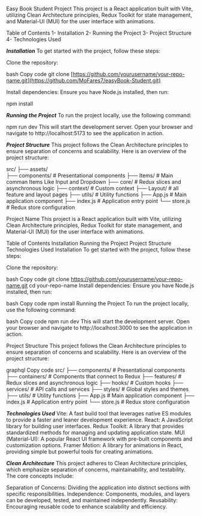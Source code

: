 Easy Book Student Project
This project is a React application built with Vite, utilizing Clean Architecture principles, Redux Toolkit for state management, and Material-UI (MUI) for the user interface with animations.

Table of Contents
1- Installation
2- Running the Project
3- Project Structure
4- Technologies Used

 ***Installation***
To get started with the project, follow these steps:

Clone the repository:

bash
Copy code
git clone [https://github.com/yourusername/your-repo-name.git](https://github.com/MoFares7/easyBook-Student.git)

Install dependencies:
Ensure you have Node.js installed, then run:

npm install

***Running the Project***
To run the project locally, use the following command:

npm run dev
This will start the development server. Open your browser and navigate to http://localhost:5173 to see the application in action.

***Project Structure***
This project follows the Clean Architecture principles to ensure separation of concerns and scalability. Here is an overview of the project structure:

src/
├── assets/  
├── components/       # Presentational components
├── Items/            # Main comman Items Like Input and Dropdown
├── core/             # Redux slices and asynchronous logic
├── context/          # Custom context
├── Layout/           # all feature and layout pages
├── utils/            # Utility functions
├── App.js            # Main application component
├── index.js          # Application entry point
└── store.js          # Redux store configuration


Project Name
This project is a React application built with Vite, utilizing Clean Architecture principles, Redux Toolkit for state management, and Material-UI (MUI) for the user interface with animations.

Table of Contents
Installation
Running the Project
Project Structure
Technologies Used
Installation
To get started with the project, follow these steps:

Clone the repository:

bash
Copy code
git clone https://github.com/yourusername/your-repo-name.git
cd your-repo-name
Install dependencies:
Ensure you have Node.js installed, then run:

bash
Copy code
npm install
Running the Project
To run the project locally, use the following command:

bash
Copy code
npm run dev
This will start the development server. Open your browser and navigate to http://localhost:3000 to see the application in action.

Project Structure
This project follows the Clean Architecture principles to ensure separation of concerns and scalability. Here is an overview of the project structure:

graphql
Copy code
src/
├── components/       # Presentational components
├── containers/       # Components that connect to Redux
├── features/         # Redux slices and asynchronous logic
├── hooks/            # Custom hooks
├── services/         # API calls and services
├── styles/           # Global styles and themes
├── utils/            # Utility functions
├── App.js            # Main application component
├── index.js          # Application entry point
└── store.js          # Redux store configuration

***Technologies Used***
Vite: A fast build tool that leverages native ES modules to provide a faster and leaner development experience.
React: A JavaScript library for building user interfaces.
Redux Toolkit: A library that provides standardized methods for managing and updating application state.
MUI (Material-UI): A popular React UI framework with pre-built components and customization options.
Framer Motion: A library for animations in React, providing simple but powerful tools for creating animations.

***Clean Architecture***
This project adheres to Clean Architecture principles, which emphasize separation of concerns, maintainability, and testability. The core concepts include:

Separation of Concerns: Dividing the application into distinct sections with specific responsibilities.
Independence: Components, modules, and layers can be developed, tested, and maintained independently.
Reusability: Encouraging reusable code to enhance scalability and efficiency.
